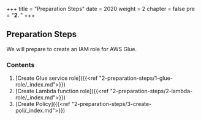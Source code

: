 +++
title = "Preparation Steps"
date = 2020
weight = 2
chapter = false
pre = "<b>2. </b>"
+++

## Preparation Steps

We will prepare to create an IAM role for AWS Glue.

### Contents

1. [Create Glue service role]({{<ref "2-preparation-steps/1-glue-role/_index.md">}})
2. [Create Lambda function role]({{<ref "2-preparation-steps/2-lambda-role/_index.md">}})
3. [Create Policy]({{<ref "2-preparation-steps/3-create-poli/_index.md">}})
